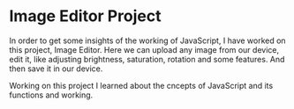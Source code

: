 # Image Editor Project

In order to get some insights of the working of JavaScript, I have worked on this project, Image Editor.
Here we can upload any image from our device, edit it, like adjusting brightness, saturation, rotation and some features. And then save it in our device.

Working on this project I learned about the cncepts of JavaScript and its functions and working.

